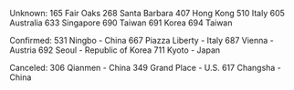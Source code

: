 Unknown:
165 Fair Oaks
268 Santa Barbara
407 Hong Kong
510 Italy
605 Australia
633 Singapore
690 Taiwan
691 Korea
694 Taiwan

Confirmed:
531 Ningbo - China
667 Piazza Liberty - Italy
687 Vienna - Austria
692 Seoul - Republic of Korea
711 Kyoto - Japan

Canceled:
306 Qianmen - China
349 Grand Place - U.S.
617 Changsha - China
